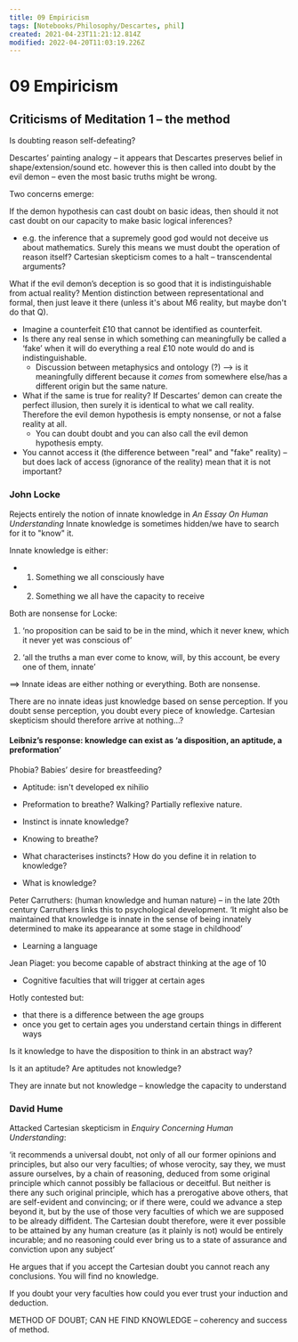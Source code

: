 ```yaml
---
title: 09 Empiricism
tags: [Notebooks/Philosophy/Descartes, phil]
created: 2021-04-23T11:21:12.814Z
modified: 2022-04-20T11:03:19.226Z
---
```


# 09 Empiricism
## Criticisms of Meditation 1 – the method 

Is doubting reason self-defeating? 

Descartes’ painting analogy – it appears that Descartes preserves belief in shape/extension/sound etc. however this is then called into doubt by the evil demon – even the most basic truths might be wrong.  

Two concerns emerge: 

If the demon hypothesis can cast doubt on basic ideas, then should it not cast doubt on our capacity to make basic logical inferences?
- e.g. the inference that a supremely good god would not deceive us about mathematics. Surely this means we must doubt the operation of reason itself? Cartesian skepticism comes to a halt – transcendental arguments?

What if the evil demon’s deception is so good that it is indistinguishable from actual reality? Mention distinction between representational and formal, then just leave it there (unless it's about M6 reality, but maybe don't do that Q).
- Imagine a counterfeit £10 that cannot be identified as counterfeit.
- Is there any real sense in which something can meaningfully be called a ‘fake’ when it will do everything a real £10 note would do and is indistinguishable.
  - Discussion between metaphysics and ontology (?) --> is it meaningfully different because it *comes* from somewhere else/has a different origin but the same nature.  
- What if the same is true for reality? If Descartes’ demon can create the perfect illusion, then surely it is identical to what we call reality. Therefore the evil demon hypothesis is empty nonsense, or not a false reality at all. 
  - You can doubt doubt and you can also call the evil demon hypothesis empty.  
- You cannot access it (the difference between "real" and "fake" reality) – but does lack of access (ignorance of the reality) mean that it is not important?

### John Locke

Rejects entirely the notion of innate knowledge in *An Essay On Human Understanding*
Innate knowledge is sometimes hidden/we have to search for it to "know" it.

Innate knowledge is either: 
- 1. Something we all consciously have
- 2. Something we all have the capacity to receive 

Both are nonsense for Locke:  

1. ‘no proposition can be said to be in the mind, which it never knew, which it never yet was conscious of’ 

2. ‘all the truths a man ever come to know, will, by this account, be every one of them, innate’ 

==> Innate ideas are either nothing or everything. Both are nonsense.

There are no innate ideas just knowledge based on sense perception. If you doubt sense perception, you doubt every piece of knowledge. Cartesian skepticism should therefore arrive at nothing…?  

#### Leibniz’s response: knowledge can exist as ‘a disposition, an aptitude, a preformation’ 

Phobia? 
Babies’ desire for breastfeeding?  

- Aptitude: isn't developed ex nihilio 
- Preformation to breathe? Walking? Partially reflexive nature.  
- Instinct is innate knowledge? 
- Knowing to breathe?  

- What characterises instincts? How do you define it in relation to knowledge?  
- What is knowledge?  

Peter Carruthers: (human knowledge and human nature) – in the late 20th century Carruthers links this to psychological development. ‘It might also be maintained that knowledge is innate in the sense of being innately determined to make its appearance at some stage in childhood’  

- Learning a language 

Jean Piaget: you become capable of abstract thinking at the age of 10  

- Cognitive faculties that will trigger at certain ages  

Hotly contested but:
- that there is a difference between the age groups  
- once you get to certain ages you understand certain things in different ways  

Is it knowledge to have the disposition to think in an abstract way?  

Is it an aptitude? Are aptitudes not knowledge?  

They are innate but not knowledge – knowledge the capacity to understand  

### David Hume
Attacked Cartesian skepticism in *Enquiry Concerning Human Understanding*: 

‘it recommends a universal doubt, not only of all our former opinions and principles, but also our very faculties; of whose verocity, say they, we must assure ourselves, by a chain of reasoning, deduced from some original principle which cannot possibly be fallacious or deceitful. But neither is there any such original principle, which has a prerogative above others, that are self-evident and convincing; or if there were, could we advance a step beyond it, but by the use of those very faculties of which we are supposed to be already diffident. The Cartesian doubt therefore, were it ever possible to be attained by any human creature (as it plainly is not) would be entirely incurable; and no reasoning could ever bring us to a state of assurance and conviction upon any subject’ 

He argues that if you accept the Cartesian doubt you cannot reach any conclusions. You will find no knowledge.   

If you doubt your very faculties how could you ever trust your induction and deduction.  

METHOD OF DOUBT; CAN HE FIND KNOWLEDGE – coherency and success of method.  

 
